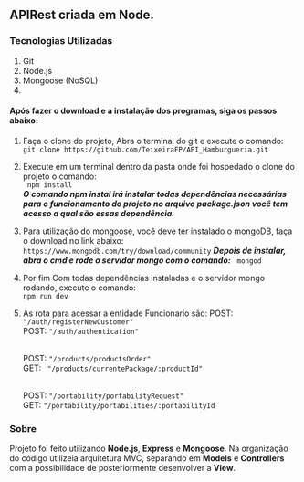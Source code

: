 ## APIRest criada em Node.

### Tecnologias Utilizadas

1. Git
2. Node.js
3. Mongoose (NoSQL)
4.

#### Após fazer o download e a instalação dos programas, siga os passos abaixo:

1. Faça o clone do projeto, Abra o terminal do git e execute o comando: <br>
   `git clone https://github.com/TeixeiraFP/API_Hamburgueria.git `

2. Execute em um terminal dentro da pasta onde foi hospedado o clone do projeto o comando:<br>
   ` npm install`  
   **_O comando npm instal irá instalar todas dependências necessárias para o funcionamento do projeto_**
   **_no arquivo package.json você tem acesso a qual são essas dependência._**

3. Para utilização do mongoose, você deve ter instalado o mongoDB, faça o download no link abaixo:<br>
   `https://www.mongodb.com/try/download/community`
   **_Depois de instalar, abra o cmd e rode o servidor mongo com o comando:_** ` mongod`

4. Por fim Com todas dependências instaladas e o servidor mongo rodando, execute o comando: <br>
   `npm run dev`

5. As rota para acessar a entidade Funcionario são:
   POST: `"/auth/registerNewCustomer"` <br>
   POST: `"/auth/authentication"` <br><br>

   POST: `"/products/productsOrder"` <br>
   GET: ` "/products/currentePackage/:productId"` <br><br>

   POST: `"/portability/portabilityRequest"` <br>
   GET: `"/portability/portabilities/:portabilityId` <br>

### Sobre

Projeto foi feito utilizando **Node.js**, **Express** e **Mongoose**. Na organização do código utilizeia arquitetura MVC, separando em **Models** e **Controllers** com a possibilidade de posteriormente desenvolver a **View**.
